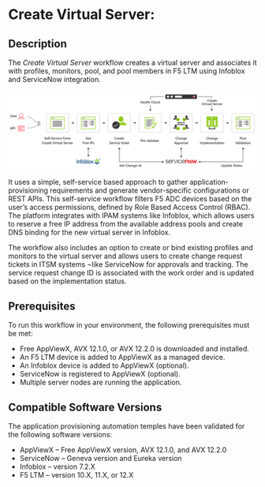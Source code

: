 <h1>Create Virtual Server:</h1>
<h2>Description&nbsp;</h2>
<p>The <em>Create Virtual Server </em>workflow creates a virtual server and associates it with profiles, monitors, pool, and pool members in F5 LTM using Infoblox and ServiceNow integration.</p>
<p><img src="https://github.com/AppViewX/AVX-12.X-Visual-Workflows/blob/master/Create%20Virtual%20Server/docs/img/Automating%20Virtual%20Server%20creation%20with%20AppViewX_1.0-01-04.png" alt="Create virtual server flow diagram" width=“600” /></p>
<p>It uses a simple, self-service based approach to gather application-provisioning requirements and generate vendor-specific configurations or REST APIs. This self-service workflow filters F5 ADC devices based on the user&rsquo;s access permissions, defined by Role Based Access Control (RBAC). The platform integrates with IPAM systems like Infoblox, which allows users to reserve a free IP address from the available address pools and create DNS binding for the new virtual server in Infoblox.</p>
<p>The workflow also includes an option to create or bind existing profiles and monitors to the virtual server and allows users to create change request tickets in ITSM systems &not;like ServiceNow for approvals and tracking. The service request change ID is associated with the work order and is updated based on the implementation status.</p>
<h2><strong>Prerequisites </strong></h2>
<p>To run this workflow in your environment, the following prerequisites must be met:</p>
<ul>
<li>Free AppViewX, AVX 12.1.0, or AVX 12.2.0 is downloaded and installed.</li>
<li>An F5 LTM device is added to AppViewX as a managed device.</li>
<li>An Infoblox device is added to AppViewX (optional).</li>
<li>ServiceNow is registered to AppViewX (optional).</li>
<li>Multiple server nodes are running the application.</li>
</ul>
<h2><strong>Compatible Software Versions </strong></h2>
<p>The application provisioning automation temples have been validated for the following software versions:</p>
<ul>
<li>AppViewX &ndash; Free AppViewX version, AVX 12.1.0, and AVX 12.2.0</li>
<li>ServiceNow &ndash; Geneva version and Eureka version</li>
<li>Infoblox &ndash; version 7.2.X</li>
<li>F5 LTM &ndash; version 10.X, 11.X, or 12.X</li>
</ul>

